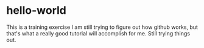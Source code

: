 # hello-world
This is a training exercise
I am still trying to figure out how github works, but that's what a really good tutorial will accomplish for me.
Still trying things out.
